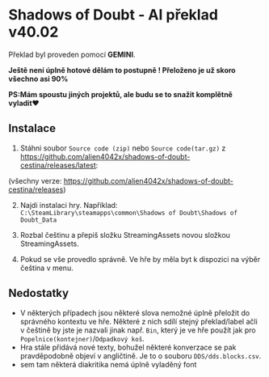 # Shadows of Doubt - AI překlad v40.02

Překlad byl proveden pomocí **GEMINI**.

**Ještě není úplně hotové dělám to postupně ! Přeloženo je už skoro všechno asi 90%**

**PS:Mám spoustu jiných projektů, ale budu se to snažit komplětně vyladit♥**

## Instalace
1. Stáhni soubor `Source code (zip)` nebo `Source code(tar.gz)` z https://github.com/alien4042x/shadows-of-doubt-cestina/releases/latest:

(všechny verze: https://github.com/alien4042x/shadows-of-doubt-cestina/releases)

2. Najdi instalaci hry. Například:
   `C:\SteamLibrary\steamapps\common\Shadows of Doubt\Shadows of Doubt_Data`


4. Rozbal češtinu a přepiš složku StreamingAssets novou složkou StreamingAssets.


5. Pokud se vše provedlo správně. Ve hře by měla byt k dispozici na výběr čeština v menu.

## Nedostatky
- V některých případech jsou některé slova nemožné úplně přeložit do správného kontextu ve hře. Některé z nich sdílí stejný překlad/label ačli v češtině by jste je nazvali jinak např. `Bin`, který je ve hře použít jak pro `Popelnice(kontejner)`/`Odpadkový koš`.
- Hra stále přidává nové texty, bohužel některé konverzace se pak pravděpodobně objeví v angličtině. Je to o souboru `DDS/dds.blocks.csv`.
- sem tam některá diakritika nemá úplně vyladěný font

